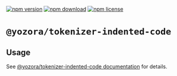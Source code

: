 [![npm version](https://img.shields.io/npm/v/@yozora/tokenizer-indented-code.svg)](https://www.npmjs.com/package/@yozora/tokenizer-indented-code)
[![npm download](https://img.shields.io/npm/dm/@yozora/tokenizer-indented-code.svg)](https://www.npmjs.com/package/@yozora/tokenizer-indented-code)
[![npm license](https://img.shields.io/npm/l/@yozora/tokenizer-indented-code.svg)](https://www.npmjs.com/package/@yozora/tokenizer-indented-code)


# `@yozora/tokenizer-indented-code`


## Usage

  See [@yozora/tokenizer-indented-code documentation](https://yozora.guanghechen.com/docs/package/tokenizer-indented-code) for details.
